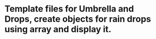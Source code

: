 # Template files for Umbrella and Drops, create objects for rain drops using array and display it. 

